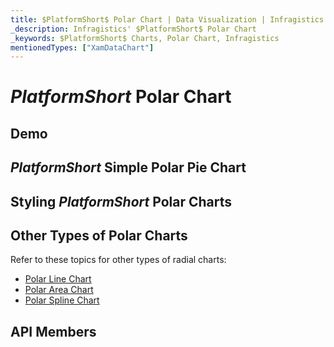 ```yaml
---
title: $PlatformShort$ Polar Chart | Data Visualization | Infragistics
_description: Infragistics' $PlatformShort$ Polar Chart
_keywords: $PlatformShort$ Charts, Polar Chart, Infragistics
mentionedTypes: ["XamDataChart"]
---
```

# $PlatformShort$ Polar Chart

<!-- TODO add introduction to and purpose of using about using radial series in data-chart -->

## Demo
<!-- TODO use this iframe which will point to a new sample:
<iframe src='{environment:dvDemosBaseUrl}/charts/data-chart-type-radial-series' width="100%" height="100%" seamless frameBorder="0" onload="onXPlatSampleIframeContentLoaded(this);"></iframe> -->

## $PlatformShort$ Simple Polar Pie Chart

<!-- TODO copy and combine content (code snippets, description) from these topics:
    data-chart-type-polar-scatter-series.md
-->

## Styling $PlatformShort$ Polar Charts
<!-- polar-scatter-series with styling props set: brush, markerOutline, markerType -->


## Other Types of Polar Charts

Refer to these topics for other types of radial charts:

- [Polar Line Chart](chart-types-line.md#$PlatformShort$-Polar-Line-Chart)
- [Polar Area Chart](chart-types-area.md#$PlatformShort$-Polar-Area-Chart)
- [Polar Spline Chart](chart-types-spline.md#$PlatformShort$-Polar-Spline-Chart)

## API Members
<!-- TODO list API links used in this topic -->